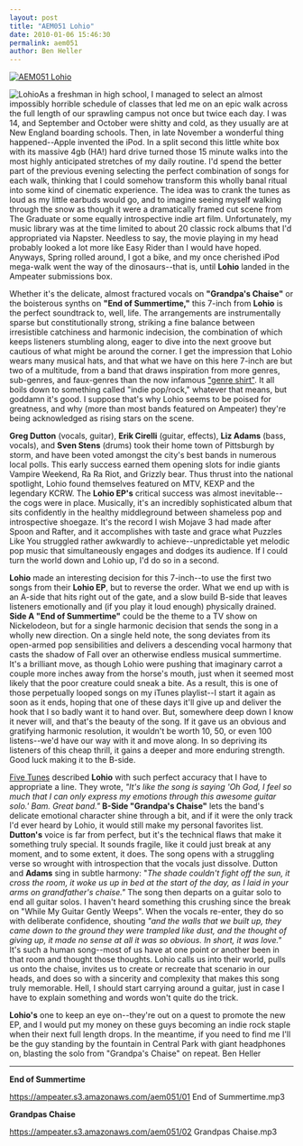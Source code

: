 ```yaml
---
layout: post
title: "AEM051 Lohio"
date: 2010-01-06 15:46:30
permalink: aem051
author: Ben Heller
---
```

[![AEM051 Lohio](https://ampeater.s3.amazonaws.com/aem051/Lohio.jpg)](https://ampeater.s3.amazonaws.com/aem051/Lohio.jpg)

![Lohio](http://ampeatermusic.com/wp-content/uploads/2010/01/lohio.jpg "Lohio")As a freshman in high school, I managed to select an almost impossibly horrible schedule of classes that led me on an epic walk across the full length of our sprawling campus not once but twice each day. I was 14, and September and October were shitty and cold, as they usually are at New England boarding schools. Then, in late November a wonderful thing happened--Apple invented the iPod. In a split second this little white box with its massive 4gb (HA!) hard drive turned those 15 minute walks into the most highly anticipated stretches of my daily routine. I'd spend the better part of the previous evening selecting the perfect combination of songs for each walk, thinking that I could somehow transform this wholly banal ritual into some kind of cinematic experience. The idea was to crank the tunes as loud as my little earbuds would go, and to imagine seeing myself walking through the snow as though it were a dramatically framed cut scene from The Graduate or some equally introspective indie art film. Unfortunately, my music library was at the time limited to about 20 classic rock albums that I'd appropriated via Napster. Needless to say, the movie playing in my head probably looked a lot more like Easy Rider than I would have hoped. Anyways, Spring rolled around, I got a bike, and my once cherished iPod mega-walk went the way of the dinosaurs--that is, until **Lohio** landed in the Ampeater submissions box.

<!-- more -->

Whether it's the delicate, almost fractured vocals on **"Grandpa's Chaise"** or the boisterous synths on **"End of Summertime,"** this 7-inch from **Lohio** is the perfect soundtrack to, well, life. The arrangements are instrumentally sparse but constitutionally strong, striking a fine balance between irresistible catchiness and harmonic indecision, the combination of which keeps listeners stumbling along, eager to dive into the next groove but cautious of what might be around the corner. I get the impression that Lohio wears many musical hats, and that what we have on this here 7-inch are but two of a multitude, from a band that draws inspiration from more genres, sub-genres, and faux-genres than the now infamous ["genre shirt"](http://cache0.bigcartel.com/product_images/8963711/DSC00004-1.jpg). It all boils down to something called "indie pop/rock," whatever that means, but goddamn it's good. I suppose that's why Lohio seems to be poised for greatness, and why (more than most bands featured on Ampeater) they're being acknowledged as rising stars on the scene.

**Greg Dutton** (vocals, guitar), **Erik Cirelli** (guitar, effects), **Liz Adams** (bass, vocals), and **Sven Stens** (drums) took their home town of Pittsburgh by storm, and have been voted amongst the city's best bands in numerous local polls. This early success earned them opening slots for indie giants Vampire Weekend, Ra Ra Riot, and Grizzly bear. Thus thrust into the national spotlight, Lohio found themselves featured on MTV, KEXP and the legendary KCRW. The **Lohio EP's** critical success was almost inevitable--the cogs were in place. Musically, it's an incredibly sophisticated album that sits confidently in the healthy middleground between shameless pop and introspective shoegaze. It's the record I wish Mojave 3 had made after Spoon and Rafter, and it accomplishes with taste and grace what Puzzles Like You struggled rather awkwardly to achieve--unpredictable yet melodic pop music that simultaneously engages and dodges its audience. If I could turn the world down and Lohio up, I'd do so in a second.

**Lohio** made an interesting decision for this 7-inch--to use the first two songs from their **Lohio EP**, but to reverse the order. What we end up with is an A-side that hits right out of the gate, and a slow build B-side that leaves listeners emotionally and (if you play it loud enough) physically drained. **Side A "End of Summertime"** could be the theme to a TV show on Nickelodeon, but for a single harmonic decision that sends the song in a wholly new direction. On a single held note, the song deviates from its open-armed pop sensibilities and delivers a descending vocal harmony that casts the shadow of Fall over an otherwise endless musical summertime. It's a brilliant move, as though Lohio were pushing that imaginary carrot a couple more inches away from the horse's mouth, just when it seemed most likely that the poor creature could sneak a bite. As a result, this is one of those perpetually looped songs on my iTunes playlist--I start it again as soon as it ends, hoping that one of these days it'll give up and deliver the hook that I so badly want it to hand over. But, somewhere deep down I know it never will, and that's the beauty of the song. If it gave us an obvious and gratifying harmonic resolution, it wouldn't be worth 10, 50, or even 100 listens--we'd have our way with it and move along. In so depriving its listeners of this cheap thrill, it gains a deeper and more enduring strength. Good luck making it to the B-side.

[Five Tunes](http://fivetunes.wordpress.com/) described **Lohio** with such perfect accuracy that I have to appropriate a line. They wrote, _"It's like the song is saying 'Oh God, I feel so much that I can only express my emotions through this awesome guitar solo.' Bam. Great band."_ **B-Side "Grandpa's Chaise"** lets the band's delicate emotional character shine through a bit, and if it were the only track I'd ever heard by Lohio, it would still make my personal favorites list. **Dutton's** voice is far from perfect, but it's the technical flaws that make it something truly special. It sounds fragile, like it could just break at any moment, and to some extent, it does. The song opens with a struggling verse so wrought with introspection that the vocals just dissolve. Dutton and **Adams** sing in subtle harmony: "_The shade couldn't fight off the sun, it cross the room, it woke us up in bed at the start of the day, as I laid in your arms on grandfather's chaise."_ The song then departs on a guitar solo to end all guitar solos. I haven't heard something this crushing since the break on "While My Guitar Gently Weeps". When the vocals re-enter, they do so with deliberate confidence, shouting _"and the walls that we built up, they came down to the ground they were trampled like dust, and the thought of giving up, it made no sense at all it was so obvious. In short, it was love."_ It's such a human song--most of us have at one point or another been in that room and thought those thoughts. Lohio calls us into their world, pulls us onto the chaise, invites us to create or recreate that scenario in our heads, and does so with a sincerity and complexity that makes this song truly memorable. Hell, I should start carrying around a guitar, just in case I have to explain something and words won't quite do the trick.

**Lohio's** one to keep an eye on--they're out on a quest to promote the new EP, and I would put my money on these guys becoming an indie rock staple when their next full length drops. In the meantime, if you need to find me I'll be the guy standing by the fountain in Central Park with giant headphones on, blasting the solo from "Grandpa's Chaise" on repeat. Ben Heller

---

**End of Summertime**

https://ampeater.s3.amazonaws.com/aem051/01 End of Summertime.mp3

**Grandpas Chaise**

https://ampeater.s3.amazonaws.com/aem051/02 Grandpas Chaise.mp3

